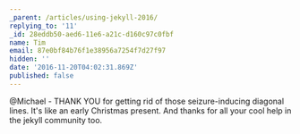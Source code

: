 ```yaml
---
_parent: /articles/using-jekyll-2016/
replying_to: '11'
_id: 28eddb50-aed6-11e6-a21c-d160c97c0fbf
name: Tim
email: 87e0bf84b76f1e38956a7254f7d27f97
hidden: ''
date: '2016-11-20T04:02:31.869Z'
published: false
---
```


@Michael - THANK YOU for getting rid of those seizure-inducing diagonal lines.
It's like an early Christmas present.
And thanks for all your cool help in the jekyll community too.
